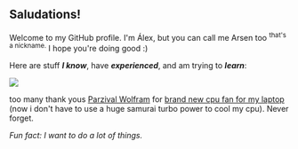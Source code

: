 <h2> Saludations! </h2>
Welcome to my GitHub profile. I'm Álex, but you can call me Arsen too <sup>that's a nickname.</sup> I hope you're doing good :)

Here are stuff ***I know***, have ***experienced***, and am trying to ***learn***:

[![](https://skillicons.dev/icons?i=ableton,au,html,latex,ubuntu,notion)](https://skillicons.dev)

too many thank yous <a href="https://github.com/parzivalwolfram">Parzival Wolfram</a> for 
<a href="https://www.amazon.com/Monvkaka-14-BA010CA-14T-BAXXX-14M-BAXXX-14M-BA011DX/dp/B0D6YCBSJS/ref=sr_1_2_sspa?crid=2KD3O95AH83B2&dib=eyJ2IjoiMSJ9.mYJn5-oMH0ehPBg2Gf23lZNqSCBiLudOD7sAjm9dJ37ax-W6sPSUa7DwPV9qAL2PgJJt-YbZa2CdApoWzA_BYquL3mH2cEV89GvfDx-t7hH-EVQao-tAQ1ajnLRtAWwyo1S2C1wK_44WmIrr59vkPHnS16MtP24xsuEvXjhd646E0B5F2ZR48pEsiZXXuKfeQozqBcwS39D5pyBmZTqCI9yCKLs2rVcGB3nZVZ3_ScM._QCPjkWBUaDuhkHe1oz--pQ8BTz4kikm4nSdMYMQQC0&dib_tag=se&keywords=monvkaka+for+hp+x360+pavilion+14&qid=1736359986&sprefix=monvkaka+for+hp+x360+pavilion+14%2Caps%2C150&sr=8-2-spons&sp_csd=d2lkZ2V0TmFtZT1zcF9hdGY&psc=1">brand new cpu fan for my laptop</a> (now i don't have to use a huge samurai turbo power to cool my cpu). Never forget.

*Fun fact: I want to do a lot of things.*
